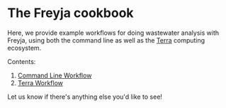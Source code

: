 # The Freyja cookbook
Here, we provide example workflows for doing wastewater analysis with Freyja, using both the command line as well as the [Terra](https://terra.bio/) computing ecosystem. 

Contents:
1. [Command Line Workflow](https://github.com/andersen-lab/Freyja/wiki/Command-Line-Workflow)
2. [Terra Workflow](https://github.com/andersen-lab/Freyja/wiki/Terra-Workflow)

Let us know if there's anything else you'd like to see!
